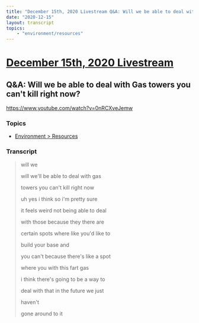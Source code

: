 ```yaml
---
title: "December 15th, 2020 Livestream Q&A: Will we be able to deal with Gas towers you can't kill right now?"
date: "2020-12-15"
layout: transcript
topics:
    - "environment/resources"
---
```

# [December 15th, 2020 Livestream](../2020-12-15.md)
## Q&A: Will we be able to deal with Gas towers you can't kill right now?
https://www.youtube.com/watch?v=0nRCXveJemw

### Topics
* [Environment > Resources](../topics/environment/resources.md)

### Transcript

> will we
>
> will we'll be able to deal with gas
>
> towers you can't kill right now
>
> uh yes i think so i'm pretty sure
>
> it feels weird not being able to deal
>
> with those because they there are
>
> certain spots where like you'd like to
>
> build your base and
>
> you can't because there's like a spot
>
> where you with this fart gas
>
> i think there's going to be a way to
>
> deal with that in the future we just
>
> haven't
>
> gone around to it
>
